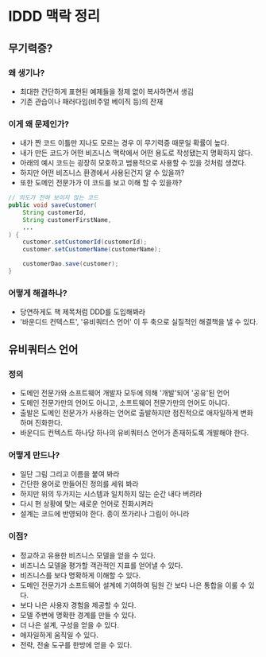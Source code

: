 # IDDD 맥락 정리
## 무기력증?
### 왜 생기나?
- 최대한 간단하게 표현된 예제들을 정제 없이 복사하면서 생김
- 기존 관습이나 패러다임(비주얼 베이직 등)의 잔재

### 이게 왜 문제인가?
- 내가 짠 코드 이틀만 지나도 모르는 경우 이 무기력증 때문일 확률이 높다.
- 내가 만든 코드가 어떤 비즈니스 맥락에서 어떤 용도로 작성됐는지 명확하지 않다.
- 아래의 예시 코드는 굉장히 모호하고 범용적으로 사용할 수 있을 것처럼 생겼다.
- 하지만 어떤 비즈니스 환경에서 사용된건지 알 수 있을까?
- 또한 도메인 전문가가 이 코드를 보고 이해 할 수 있을까?
```java
// 의도가 전혀 보이지 않는 코드
public void saveCustomer(
    String customerId,
    String customerFirstName,
    ...
) {
    customer.setCustomerId(customerId);
    customer.setCustomerName(customerName);

    customerDao.save(customer);
}
```

### 어떻게 해결하나?
- 당연하게도 책 제목처럼 DDD를 도입해봐라
- '바운디드 컨텍스트', '유비쿼터스 언어' 이 두 축으로 실질적인 해결책을 낼 수 있다.

## 유비쿼터스 언어
### 정의
- 도메인 전문가와 소프트웨어 개발자 모두에 의해 '개발'되어 '공유'된 언어
- 도메인 전문가만의 언어도 아니고, 소프트웨어 전문가만의 언어도 아니다.
- 출발은 도메인 전문가가 사용하는 언어로 출발하지만 점진적으로 애자일하게 변화하며 진화한다.
- 바운디드 컨텍스트 하나당 하나의 유비쿼터스 언어가 존재하도록 개발해야 한다.

### 어떻게 만드나?
- 일단 그림 그리고 이름을 붙여 봐라
- 간단한 용어로 만들어진 정의를 세워 봐라
- 하지만 위의 두가지는 시스템과 일치하지 않는 순간 내다 버려라
- 다시 현 상황에 맞는 새로운 언어로 진화시켜라
- 설계는 코드에 반영되야 한다. 종이 쪼가리나 그림이 아니라

### 이점?
- 정교하고 유용한 비즈니스 모델을 얻을 수 있다.
- 비즈니스 모델을 평가할 객관적인 지표를 얻어낼 수 있다.
- 비즈니스를 보다 명확하게 이해할 수 있다.
- 도메인 전문가가 소프트웨어 설계에 기여하여 팀원 간 보다 나은 통합을 이룰 수 있다.
- 보다 나은 사용자 경험을 제공할 수 있다.
- 모델 주변에 명확한 경계를 만들 수 있다.
- 더 나은 설계, 구성을 얻을 수 있다.
- 애자일하게 움직일 수 있다.
- 전략, 전술 도구를 한방에 얻을 수 있다.

